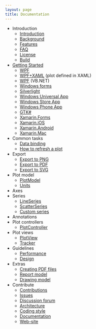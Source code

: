 ```yaml
---
layout: page
title: Documentation
---
```


- Introduction
   - [Introduction](./introduction)
   - [Background](./background)
   - [Features](./features)
   - [FAQ](./faq)
   - [License](./license)
   - [Build](./build)
- [Getting Started](./getting-started)
   - [WPF](./hello-wpf)
   - [WPF+XAML](./hello-wpf-xaml) (plot defined in XAML)
   - [WPF](./hello-wpf-vb) (VB.NET)
   - [Windows forms](./hello-windows-forms)
   - [Silverlight](./hello-silverlight)
   - [Windows Universal App](./hello-windows-universal-app)
   - [Windows Store App](./hello-windows-store-app)
   - [Windows Phone App](./hello-windows-phone)
   - [GTK#](./hello-gtk)
   - [Xamarin.Forms](./hello-xamarin-forms)
   - [Xamarin.iOS](./hello-xamarin-ios)
   - [Xamarin.Android](./hello-xamarin-android)
   - [Xamarin.Mac](./hello-xamarin-mac)
- Common tasks
   - [Data binding](./data-binding)
   - [How to refresh a plot](./refresh-plot)
- Export
   - [Export to PNG](./export-png)
   - [Export to PDF](./export-pdf)
   - [Export to SVG](./export-svg)
- Plot model
   - [PlotModel](./plot-models)
   - [Units](./units)
- Axes
- Series
   - [LineSeries](series/LineSeries)
   - [ScatterSeries](series/ScatterSeries)
   - [Custom series](custom-series)
- Annotations
- Plot controllers
  - [PlotController](./plot-controllers)
- Plot views
   - [PlotView](./plot-views)
   - [Tracker](./tracker)
- Guidelines
   - [Performance](./performance)
   - [Design](./design)
- Extras
   - [Creating PDF files](./portable-documents)
   - [Report model](./report-models)
   - [Drawing model](./drawing-models)
- Contribute
   - [Contributions](./contributions)
   - [Issues](./issues)
   - [Discussion forum](./discussion-forum)
   - [Architecture](./architecture)
   - [Coding style](./coding-style)
   - [Documentation](./documentation)
   - [Web-site](./web-site)
